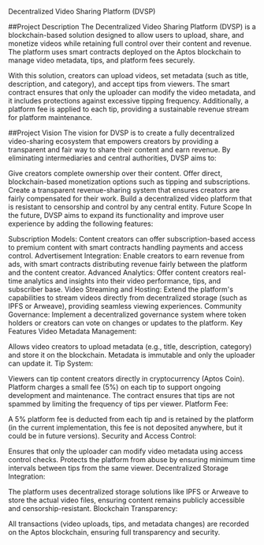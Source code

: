 Decentralized Video Sharing Platform (DVSP)

##Project Description
The Decentralized Video Sharing Platform (DVSP) is a blockchain-based solution designed to allow users to upload, share, and monetize videos while retaining full control over their content and revenue. The platform uses smart contracts deployed on the Aptos blockchain to manage video metadata, tips, and platform fees securely.

With this solution, creators can upload videos, set metadata (such as title, description, and category), and accept tips from viewers. The smart contract ensures that only the uploader can modify the video metadata, and it includes protections against excessive tipping frequency. Additionally, a platform fee is applied to each tip, providing a sustainable revenue stream for platform maintenance.

##Project Vision
The vision for DVSP is to create a fully decentralized video-sharing ecosystem that empowers creators by providing a transparent and fair way to share their content and earn revenue. By eliminating intermediaries and central authorities, DVSP aims to:

Give creators complete ownership over their content.
Offer direct, blockchain-based monetization options such as tipping and subscriptions.
Create a transparent revenue-sharing system that ensures creators are fairly compensated for their work.
Build a decentralized video platform that is resistant to censorship and control by any central entity.
Future Scope
In the future, DVSP aims to expand its functionality and improve user experience by adding the following features:

Subscription Models: Content creators can offer subscription-based access to premium content with smart contracts handling payments and access control.
Advertisement Integration: Enable creators to earn revenue from ads, with smart contracts distributing revenue fairly between the platform and the content creator.
Advanced Analytics: Offer content creators real-time analytics and insights into their video performance, tips, and subscriber base.
Video Streaming and Hosting: Extend the platform's capabilities to stream videos directly from decentralized storage (such as IPFS or Arweave), providing seamless viewing experiences.
Community Governance: Implement a decentralized governance system where token holders or creators can vote on changes or updates to the platform.
Key Features
Video Metadata Management:

Allows video creators to upload metadata (e.g., title, description, category) and store it on the blockchain.
Metadata is immutable and only the uploader can update it.
Tip System:

Viewers can tip content creators directly in cryptocurrency (Aptos Coin).
Platform charges a small fee (5%) on each tip to support ongoing development and maintenance.
The contract ensures that tips are not spammed by limiting the frequency of tips per viewer.
Platform Fee:

A 5% platform fee is deducted from each tip and is retained by the platform (in the current implementation, this fee is not deposited anywhere, but it could be in future versions).
Security and Access Control:

Ensures that only the uploader can modify video metadata using access control checks.
Protects the platform from abuse by ensuring minimum time intervals between tips from the same viewer.
Decentralized Storage Integration:

The platform uses decentralized storage solutions like IPFS or Arweave to store the actual video files, ensuring content remains publicly accessible and censorship-resistant.
Blockchain Transparency:

All transactions (video uploads, tips, and metadata changes) are recorded on the Aptos blockchain, ensuring full transparency and security.
